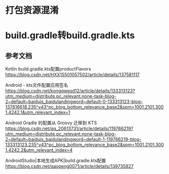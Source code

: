 # 打包资源混淆

# build.gradle转build.gradle.kts
## 参考文档
Kotlin build.gradle.kts配置productFlavors
https://blog.csdn.net/HXX15501057502/article/details/137581117

Android - kts文件配置应用签名
https://blog.csdn.net/kongqwesd12/article/details/133313123?utm_medium=distribute.pc_relevant.none-task-blog-2~default~baidujs_baidulandingword~default-0-133313123-blog-137816618.235^v43^pc_blog_bottom_relevance_base2&spm=1001.2101.3001.4242.1&utm_relevant_index=1

Android Gradle 的配置从 Groovy 迁移到 KTS
https://blog.csdn.net/qq_20613731/article/details/119766219?utm_medium=distribute.pc_relevant.none-task-blog-2~default~baidujs_baidulandingword~default-1-119766219-blog-133313123.235^v43^pc_blog_bottom_relevance_base2&spm=1001.2101.3001.4242.2&utm_relevant_index=4

AndroidStudio|本地生成APK|build.gradle.kts配置
https://blog.csdn.net/gaopeng0071/article/details/139735827